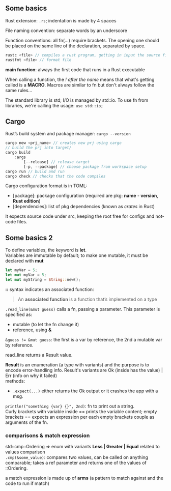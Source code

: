 <!-- hello_world, hello_cargo, guessing_game -->
## Some basics

Rust extension: `.rs`; indentation is made by 4 spaces

File naming convention: separate words by an underscore

Function conventions: all fn(...) require brackets. The opening one should be placed on the same line of the declaration, separated by space.

```rust
rustc <file> // compiles a rust program, getting in input the source file
rustfmt <file> // format file
```

**main function**: always the first code that runs in a Rust executable

When calling a function, the _! after the name_ means that what's getting called is a **MACRO**. Macros are similar to fn but don't always follow the same rules...

The standard library is std; I/O is managed by std::io. To use fn from libraries, we're calling the usage:
`use std::io;`

## Cargo

Rust’s build system and package manager: `cargo --version`

```rust
cargo new <prj_name> // creates new prj using cargo
// build the prj into target/
cargo build 
    :args
        [--release] // release target
        [-p, --package] // choose package from workspace setup  
cargo run // build and run
cargo check // checks that the code compiles
```

Cargo configuration format is in TOML:

- [package]: package configuration (required are pkg: **name** - **version**, **Rust edition**)
- [dependencies]: list of pkg dependencies (known as _crates_ in Rust)

It expects source code under src, keeping the root free for configs and not-code files.

## Some basics 2

To define variables, the keyword is **let**.  
Variables are immutable by default; to make one mutable, it must be declared with **mut**

```rust
let myVar = 5;
let mut myVar = 5;
let mut myString = String::new();
```

**::** syntax indicates an associated function:

> An **associated function** is a function that’s implemented on a type

`.read_line(&mut guess)` calls a fn, passing a parameter. This parameter is specified as:

- mutable (to let the fn change it)
- reference, using **&**

`&guess != &mut guess`: the first is a var by reference, the 2nd a mutable var by reference.

read_line returns a Result value.  

**Result** is an enumeration (a type with variants) and the purpose is to encode error-handling info. Result's variants are Ok (inside has the value) | Err (info on why it failed)  
methods:

- `.expect(...)` either returns the Ok output or it crashes the app with a msg.

`println!("something {var} {}", 2nd)`: fn to print out a string.  
Curly brackets with variable inside == prints the variable content; 
empty brackets == expects an expression per each empty brackets couple as arguments of the fn.

### comparisons & **match** expression

std::cmp::Ordering => enum with variants **Less | Greater | Equal** related to values comparison  
`.cmp(&some_value)`: compares two values, can be called on anything comparable; takes a ref parameter and returns one of the values of ::Ordering.

a match expression is made up of **arms** (a pattern to match against and the code to run if match)
